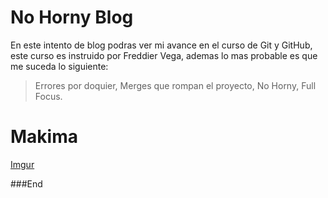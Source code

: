 # No Horny Blog
En este intento de blog podras ver mi avance en el curso de Git y GitHub, este curso es instruido por Freddier Vega, ademas lo mas probable es que me suceda lo siguiente:

>Errores por doquier,
>Merges que rompan el proyecto,
>No Horny,
>Full Focus.

# Makima 

[Imgur](https://imgur.com/HovMhPl)

###End
